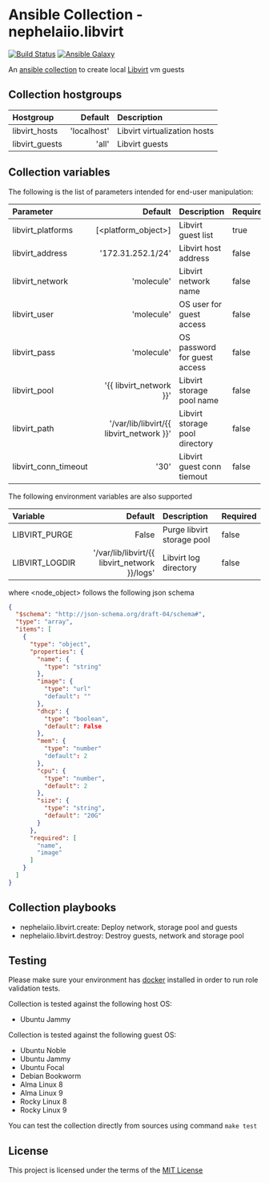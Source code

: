 # Ansible Collection - nephelaiio.libvirt

[![Build Status](https://github.com/nephelaiio/ansible-collection-libvirt/actions/workflows/libvirt.yml/badge.svg)](https://github.com/nephelaiio/ansible-collection-libvirt/actions/wofklows/libvirt.yml)
[![Ansible Galaxy](http://img.shields.io/badge/ansible--galaxy-nephelaiio.libvirt-blue.svg)](https://galaxy.ansible.com/ui/repo/published/nephelaiio/libvirt/)

An [ansible collection](https://galaxy.ansible.com/ui/repo/published/nephelaiio/libvirt/) to create local [Libvirt](https://libvirt.org/) vm guests

## Collection hostgroups

| Hostgroup      |     Default | Description                  |
| :------------- | ----------: | :--------------------------- |
| libvirt_hosts  | 'localhost' | Libvirt virtualization hosts |
| libvirt_guests |       'all' | Libvirt guests               |

## Collection variables

The following is the list of parameters intended for end-user manipulation:

| Parameter            |                                  Default | Description                    | Required |
| :------------------- | ---------------------------------------: | :----------------------------- | :------- |
| libvirt_platforms    |                      [<platform_object>] | Libvirt guest list             | true     |
| libvirt_address      |                        '172.31.252.1/24' | Libvirt host address           | false    |
| libvirt_network      |                               'molecule' | Libvirt network name           | false    |
| libvirt_user         |                               'molecule' | OS user for guest access       | false    |
| libvirt_pass         |                               'molecule' | OS password for guest access   | false    |
| libvirt_pool         |                  '{{ libvirt_network }}' | Libvirt storage pool name      | false    |
| libvirt_path         | '/var/lib/libvirt/{{ libvirt_network }}' | Libvirt storage pool directory | false    |
| libvirt_conn_timeout |                                     '30' | Libvirt guest conn tiemout     | false    |

The following environment variables are also supported

| Variable       |                                       Default | Description                | Required |
| :------------- | --------------------------------------------: | :------------------------- | :------- |
| LIBVIRT_PURGE  |                                         False | Purge libvirt storage pool | false    |
| LIBVIRT_LOGDIR | '/var/lib/libvirt/{{ libvirt_network }}/logs' | Libvirt log directory      | false    |

where <node_object> follows the following json schema

```json
{
  "$schema": "http://json-schema.org/draft-04/schema#",
  "type": "array",
  "items": [
    {
      "type": "object",
      "properties": {
        "name": {
          "type": "string"
        },
        "image": {
          "type": "url"
          "default": ""
        },
        "dhcp": {
          "type": "boolean",
          "default": False
        },
        "mem": {
          "type": "number"
          "default": 2
        },
        "cpu": {
          "type": "number",
          "default": 2
        },
        "size": {
          "type": "string",
          "default": "20G"
        }
      },
      "required": [
        "name",
        "image"
      ]
    }
  ]
}

```

## Collection playbooks

- nephelaiio.libvirt.create: Deploy network, storage pool and guests
- nephelaiio.libvirt.destroy: Destroy guests, network and storage pool

## Testing

Please make sure your environment has [docker](https://www.docker.com) installed in order to run role validation tests.

Collection is tested against the following host OS:

- Ubuntu Jammy

Collection is tested against the following guest OS:

- Ubuntu Noble
- Ubuntu Jammy
- Ubuntu Focal
- Debian Bookworm
- Alma Linux 8
- Alma Linux 9
- Rocky Linux 8
- Rocky Linux 9

You can test the collection directly from sources using command `make test`

## License

This project is licensed under the terms of the [MIT License](/LICENSE)
